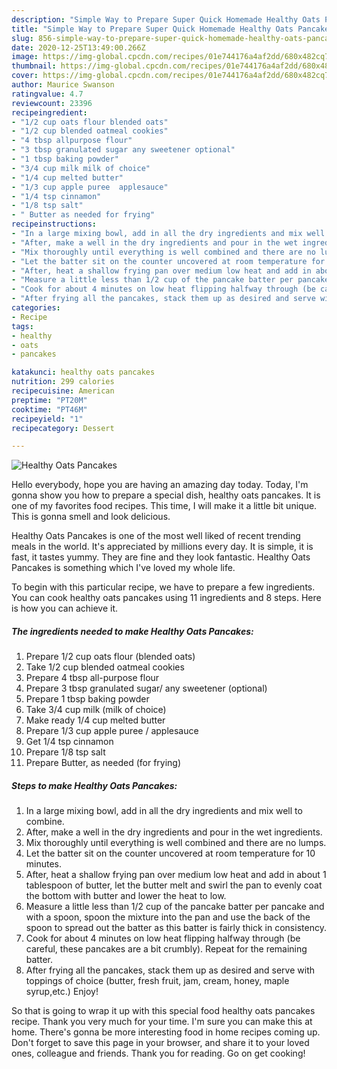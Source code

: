 ```yaml
---
description: "Simple Way to Prepare Super Quick Homemade Healthy Oats Pancakes"
title: "Simple Way to Prepare Super Quick Homemade Healthy Oats Pancakes"
slug: 856-simple-way-to-prepare-super-quick-homemade-healthy-oats-pancakes
date: 2020-12-25T13:49:00.266Z
image: https://img-global.cpcdn.com/recipes/01e744176a4af2dd/680x482cq70/healthy-oats-pancakes-recipe-main-photo.jpg
thumbnail: https://img-global.cpcdn.com/recipes/01e744176a4af2dd/680x482cq70/healthy-oats-pancakes-recipe-main-photo.jpg
cover: https://img-global.cpcdn.com/recipes/01e744176a4af2dd/680x482cq70/healthy-oats-pancakes-recipe-main-photo.jpg
author: Maurice Swanson
ratingvalue: 4.7
reviewcount: 23396
recipeingredient:
- "1/2 cup oats flour blended oats"
- "1/2 cup blended oatmeal cookies"
- "4 tbsp allpurpose flour"
- "3 tbsp granulated sugar any sweetener optional"
- "1 tbsp baking powder"
- "3/4 cup milk milk of choice"
- "1/4 cup melted butter"
- "1/3 cup apple puree  applesauce"
- "1/4 tsp cinnamon"
- "1/8 tsp salt"
- " Butter as needed for frying"
recipeinstructions:
- "In a large mixing bowl, add in all the dry ingredients and mix well to combine."
- "After, make a well in the dry ingredients and pour in the wet ingredients."
- "Mix thoroughly until everything is well combined and there are no lumps."
- "Let the batter sit on the counter uncovered at room temperature for 10 minutes."
- "After, heat a shallow frying pan over medium low heat and add in about 1 tablespoon of butter, let the butter melt and swirl the pan to evenly coat the bottom with butter and lower the heat to low."
- "Measure a little less than 1/2 cup of the pancake batter per pancake and with a spoon, spoon the mixture into the pan and use the back of the spoon to spread out the batter as this batter is fairly thick in consistency."
- "Cook for about 4 minutes on low heat flipping halfway through (be careful, these pancakes are a bit crumbly). Repeat for the remaining batter."
- "After frying all the pancakes, stack them up as desired and serve with toppings of choice (butter, fresh fruit, jam, cream, honey, maple syrup,etc.) Enjoy!"
categories:
- Recipe
tags:
- healthy
- oats
- pancakes

katakunci: healthy oats pancakes 
nutrition: 299 calories
recipecuisine: American
preptime: "PT20M"
cooktime: "PT46M"
recipeyield: "1"
recipecategory: Dessert

---
```



![Healthy Oats Pancakes](https://img-global.cpcdn.com/recipes/01e744176a4af2dd/680x482cq70/healthy-oats-pancakes-recipe-main-photo.jpg)

Hello everybody, hope you are having an amazing day today. Today, I'm gonna show you how to prepare a special dish, healthy oats pancakes. It is one of my favorites food recipes. This time, I will make it a little bit unique. This is gonna smell and look delicious.



Healthy Oats Pancakes is one of the most well liked of recent trending meals in the world. It's appreciated by millions every day. It is simple, it is fast, it tastes yummy. They are fine and they look fantastic. Healthy Oats Pancakes is something which I've loved my whole life.


To begin with this particular recipe, we have to prepare a few ingredients. You can cook healthy oats pancakes using 11 ingredients and 8 steps. Here is how you can achieve it.

<!--inarticleads1-->

##### The ingredients needed to make Healthy Oats Pancakes:

1. Prepare 1/2 cup oats flour (blended oats)
1. Take 1/2 cup blended oatmeal cookies
1. Prepare 4 tbsp all-purpose flour
1. Prepare 3 tbsp granulated sugar/ any sweetener (optional)
1. Prepare 1 tbsp baking powder
1. Take 3/4 cup milk (milk of choice)
1. Make ready 1/4 cup melted butter
1. Prepare 1/3 cup apple puree / applesauce
1. Get 1/4 tsp cinnamon
1. Prepare 1/8 tsp salt
1. Prepare  Butter, as needed (for frying)




<!--inarticleads2-->

##### Steps to make Healthy Oats Pancakes:

1. In a large mixing bowl, add in all the dry ingredients and mix well to combine.
1. After, make a well in the dry ingredients and pour in the wet ingredients.
1. Mix thoroughly until everything is well combined and there are no lumps.
1. Let the batter sit on the counter uncovered at room temperature for 10 minutes.
1. After, heat a shallow frying pan over medium low heat and add in about 1 tablespoon of butter, let the butter melt and swirl the pan to evenly coat the bottom with butter and lower the heat to low.
1. Measure a little less than 1/2 cup of the pancake batter per pancake and with a spoon, spoon the mixture into the pan and use the back of the spoon to spread out the batter as this batter is fairly thick in consistency.
1. Cook for about 4 minutes on low heat flipping halfway through (be careful, these pancakes are a bit crumbly). Repeat for the remaining batter.
1. After frying all the pancakes, stack them up as desired and serve with toppings of choice (butter, fresh fruit, jam, cream, honey, maple syrup,etc.) Enjoy!




So that is going to wrap it up with this special food healthy oats pancakes recipe. Thank you very much for your time. I'm sure you can make this at home. There's gonna be more interesting food in home recipes coming up. Don't forget to save this page in your browser, and share it to your loved ones, colleague and friends. Thank you for reading. Go on get cooking!
